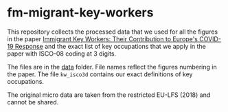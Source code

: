 # fm-migrant-key-workers
This repository collects the processed data that we used for all the figures in the paper [Immigrant Key Workers: Their Contribution to Europe's COVID-19 Response](https://papers.ssrn.com/sol3/papers.cfm?abstract_id=3584941) and the exact list of key occupations that we apply in the paper with ISCO-08 coding at 3 digits.

The files are in the [data](data/) folder. File names reflect the figures numbering in the paper. The file `kw_isco3d` contains our exact definitions of key occupations.

The original micro data are taken from the restricted EU-LFS (2018) and cannot be shared.
